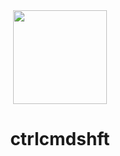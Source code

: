 <div align="center">
  <img height="150" src="https://imgur.com/A2und2T"  />
</div>

###

<div align="center">
</div>

###

<h1 align="center">ctrlcmdshft</h1>

###
